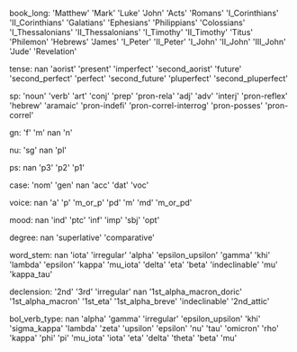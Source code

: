 book_long:
'Matthew' 'Mark' 'Luke' 'John' 'Acts' 'Romans' 'I_Corinthians'
 'II_Corinthians' 'Galatians' 'Ephesians' 'Philippians' 'Colossians'
 'I_Thessalonians' 'II_Thessalonians' 'I_Timothy' 'II_Timothy' 'Titus'
 'Philemon' 'Hebrews' 'James' 'I_Peter' 'II_Peter' 'I_John' 'II_John'
 'III_John' 'Jude' 'Revelation'

tense:
nan 'aorist' 'present' 'imperfect' 'second_aorist' 'future'
 'second_perfect' 'perfect' 'second_future' 'pluperfect'
 'second_pluperfect'
 
 sp:
 'noun' 'verb' 'art' 'conj' 'prep' 'pron-rela' 'adj' 'adv' 'interj'
 'pron-reflex' 'hebrew' 'aramaic' 'pron-indefi' 'pron-correl-interrog'
 'pron-posses' 'pron-correl'
 
gn:
'f' 'm' nan 'n'

nu:
'sg' nan 'pl'

ps:
nan 'p3' 'p2' 'p1'

case:
'nom' 'gen' nan 'acc' 'dat' 'voc'

voice:
nan 'a' 'p' 'm_or_p' 'pd' 'm' 'md' 'm_or_pd'

mood:
nan 'ind' 'ptc' 'inf' 'imp' 'sbj' 'opt'

degree:
nan 'superlative' 'comparative'

word_stem:
nan 'iota' 'irregular' 'alpha' 'epsilon_upsilon' 'gamma' 'khi' 'lambda'
 'epsilon' 'kappa' 'mu_iota' 'delta' 'eta' 'beta' 'indeclinable' 'mu'
 'kappa_tau'
 
 declension:
'2nd' '3rd' 'irregular' nan '1st_alpha_macron_doric' '1st_alpha_macron'
 '1st_eta' '1st_alpha_breve' 'indeclinable' '2nd_attic'
 
 bol_verb_type:
 nan 'alpha' 'gamma' 'irregular' 'epsilon_upsilon' 'khi' 'sigma_kappa'
 'lambda' 'zeta' 'upsilon' 'epsilon' 'nu' 'tau' 'omicron' 'rho' 'kappa'
 'phi' 'pi' 'mu_iota' 'iota' 'eta' 'delta' 'theta' 'beta' 'mu'
